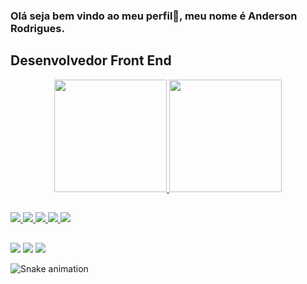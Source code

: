 ### Olá seja bem vindo ao meu perfil👋, meu nome é Anderson  Rodrigues. 
## Desenvolvedor Front End

<div align="center">
  <a href="https://github.com/AndersonRS080">
  <img height="180em" src="https://github-readme-stats.vercel.app/api?username=AndersonRodrigs&show_icons=true&include_all_commits=true&count_private=true&bg_color=90,131520,000000&icon_color=006ed4&hide_border=true&title_color=fff&text_color=4ed6ff"/>
  <img height="180em" src="https://github-readme-stats.vercel.app/api/top-langs/?username=AndersonRodrigs&layout=compact&langs_count=7&bg_color=90,131520,000000&hide_border=true&text_color=4ed6ff&title_color=fff"/> 
</div>
 
##

<div style="display: inline_block"<br>
<img src="https://img.shields.io/badge/HTML5-E34F26?style=for-the-badge&logo=html5&logoColor=white">
<img src="https://img.shields.io/badge/CSS3-1572B6?style=for-the-badge&logo=css3&logoColor=white">
<img src="https://img.shields.io/badge/JavaScript-F7DF1E?style=for-the-badge&logo=javascript&logoColor=black">
<img src="https://img.shields.io/badge/jQuery-0769AD?style=for-the-badge&logo=jquery&logoColor=white">
<img src="https://img.shields.io/badge/Git-E34F26?style=for-the-badge&logo=git&logoColor=white">

</div>

          
##

<div> 
    <a href="https://www.linkedin.com/in/anderson-r-souza" target="_blank"><img src="https://img.shields.io/badge/-LinkedIn-%230077B5?style=for-the-badge&logo=linkedin&logoColor=white" target="_blank"></a> 
  <a href="https://www.instagram.com/invites/contact/?i=1ptlfmij9zrtk&utm_content=3fj24kf" target="_blank"><img src="https://img.shields.io/badge/-Instagram-%23E4405F?style=for-the-badge&logo=instagram&logoColor=white" target="_blank"></a>
  <a href = "mailto:anderson.rodriguesouz@gmail.com"><img src="https://img.shields.io/badge/-Gmail-%23333?style=for-the-badge&logo=gmail&logoColor=white" target="_blank"></a>

 
  ![Snake animation](https://github.com/AndersonRodrigs/AndersonRodrigs/blob/output/github-contribution-grid-snake.svg)
 
</div>








<!--
Here are some ideas to get you started:
- 🔭 I’m currently working on ...
- 🌱 I’m currently learning ...
- 👯 I’m looking to collaborate on ...
- 🤔 I’m looking for help with ...
- 💬 Ask me about ...
- 📫 How to reach me: ...
- 😄 Pronouns: ...
- ⚡ Fun fact: ...
-->
